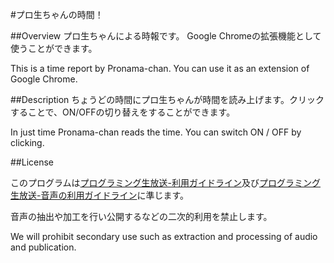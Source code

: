 #プロ生ちゃんの時間！

##Overview
プロ生ちゃんによる時報です。
Google Chromeの拡張機能として使うことができます。

This is a time report by Pronama-chan.
You can use it as an extension of Google Chrome.

##Description
ちょうどの時間にプロ生ちゃんが時間を読み上げます。クリックすることで、ON/OFFの切り替えをすることができます。

In just time Pronama-chan reads the time. You can switch ON / OFF by clicking.


##License

このプログラムは[プログラミング生放送-利用ガイドライン](http://pronama.azurewebsites.net/pronama/guideline/)及び[プログラミング生放送-音声の利用ガイドライン](http://pronama.azurewebsites.net/pronama/guideline-voice/)に準じます。


音声の抽出や加工を行い公開するなどの二次的利用を禁止します。

We will prohibit secondary use such as extraction and processing of audio and publication.
